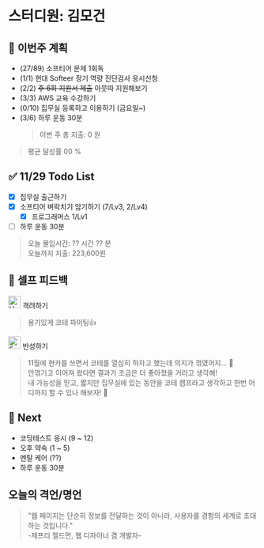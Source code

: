 # 스터디원: 김모건

## 🚀 이번주 계획

- (27/89) 소프티어 문제 1회독
- (1/1) 현대 Softeer 정기 역량 진단검사 응시신청
- (2/2) ~~주 6회 지원서 제출~~ 아뭇따 지원해보기
- (3/3) AWS 교육 수강하기
- (0/10) 집무실 등록하고 이용하기 (금요일~)
- (3/6) 하루 운동 30분
  > 이번 주 총 지출: 0 원

> 평균 달성률 00 %

## ✅ 11/29 Todo List

- [x] 집무실 출근하기
- [x] 소프티어 벼락치기 암기하기 (7/Lv3, 2/Lv4)
  - [x] 프로그래머스 1/Lv1
- [ ] 하루 운동 30분

> 오늘 몰입시간: ?? 시간 ?? 분 <br>
> 오늘까지 지출: 223,600원

## 🎉 셀프 피드백

<img src="https://raw.githubusercontent.com/Tarikul-Islam-Anik/Animated-Fluent-Emojis/master/Emojis/Smilies/Hugging%20Face.png" alt="Hugging Face" width="25" height="25"> 격려하기</img>

> 용기있게 코테 파이팅👍<br>

<img src="https://raw.githubusercontent.com/Tarikul-Islam-Anik/Animated-Fluent-Emojis/master/Emojis/Smilies/Face%20with%20Monocle.png" alt="Face with Monocle" width="25" height="25"> 반성하기</img>

> 11월에 현카를 쓰면서 코테를 열심히 하자고 했는데 의지가 꺾였어지... 🤣<br>
> 안꺾기고 이어져 왔다면 결과가 조금은 더 좋아졌을 거라고 생각해!<br>
> 내 가능성을 믿고, 짧지만 집무실에 있는 동안을 코테 캠프라고 생각하고 한번 어디까지 할 수 있나 해보자! 🚀<br>

## 🌱 Next

- 코딩테스트 응시 (9 ~ 12)
- 오후 약속 (1 ~ 5)
- 멘탈 케어 (??)
- 하루 운동 30분

## 오늘의 격언/명언

> "웹 페이지는 단순히 정보를 전달하는 것이 아니라, 사용자를 경험의 세계로 초대하는 것입니다."<br> -제프리 젤드먼, 웹 디자이너 겸 개발자-
